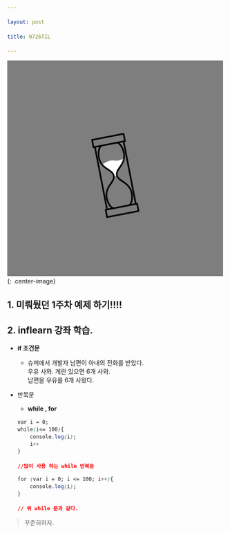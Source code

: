 ```yaml
---

layout: post

title: 0726TIL

---
```


![이미지](/images/3.gif){: .center-image}
## 1. 미뤄뒀던 1주차 예제 하기!!!!

## 2. inflearn 강좌 학습.
* __if 조건문__
    * 슈퍼에서 개발자 남편이 아내의 전화를 받았다. <br>
      우유 사와. 계란 있으면 6개 사와.<br>
      남편을 우유를 6개 사왔다.<br>
* 반목문 
    * __while , for<br>__

    ```css
    var i = 0;
    while(i<= 100){
        console.log(i);
        i++
    }

    //많이 사용 하는 while 반복문
    ```
    
    ```css
    for (var i = 0; i <= 100; i++){
        console.log(i);
    }

    // 위 while 문과 같다. 
    ```
 
> 꾸준히하자.